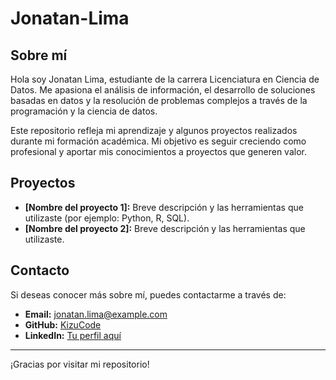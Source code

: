 # Jonatan-Lima

## Sobre mí
Hola soy Jonatan Lima, estudiante de la carrera Licenciatura en Ciencia de Datos. Me apasiona el análisis de información, el desarrollo de soluciones basadas en datos y la resolución de problemas complejos a través de la programación y la ciencia de datos.

Este repositorio refleja mi aprendizaje y algunos proyectos realizados durante mi formación académica. Mi objetivo es seguir creciendo como profesional y aportar mis conocimientos a proyectos que generen valor.

## Proyectos
- **[Nombre del proyecto 1]:** Breve descripción y las herramientas que utilizaste (por ejemplo: Python, R, SQL).
- **[Nombre del proyecto 2]:** Breve descripción y las herramientas que utilizaste.

## Contacto
Si deseas conocer más sobre mí, puedes contactarme a través de:
- **Email:** jonatan.lima@example.com
- **GitHub:** [KizuCode](https://github.com/KizuCode)
- **LinkedIn:** [Tu perfil aquí](https://linkedin.com/in/tuperfil)

---
¡Gracias por visitar mi repositorio!
